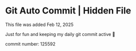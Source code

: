 # Git Auto Commit | Hidden File

This file was added Feb 12, 2025

Just for fun and keeping my daily git commit active 🤪

commit number: 125592
